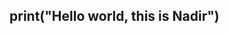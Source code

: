 ## print("Hello world, this is Nadir")

<!--
- Currently learning new skills and pushing myself outside of my comfort zone.
- Currently exploring areas like Elasticsearch.
- Reach out: Linkedin || X @xNADIRx.
- P.S. The title is printed in Scala, not Python.
-->
